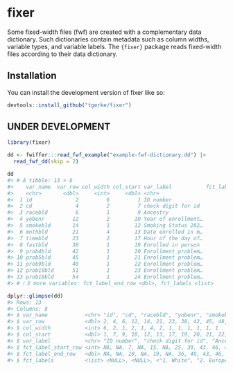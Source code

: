 
<!-- README.md is generated from README.Rmd. Please edit that file -->

# fixer

<!-- badges: start -->
<!-- badges: end -->

Some fixed-width files (fwf) are created with a complementary data
dictionary. Such dictionaries contain metadata such as column widths,
variable types, and variable labels. The `{fixer}` package reads
fixed-width files according to their data dictionary.

## Installation

You can install the development version of fixer like so:

``` r
devtools::install_github("tgerke/fixer")
```

## UNDER DEVELOPMENT

``` r
library(fixer)

dd <- fwiffer:::read_fwf_example("example-fwf-dictionary.dd") |> 
  read_fwf_dd(skip = 2)

dd
#> # A tibble: 13 × 8
#>    var_name  var_row col_width col_start var_label           fct_label_start_row
#>    <chr>       <dbl>     <int>     <dbl> <chr>                             <int>
#>  1 id              2         6         1 ID number                            NA
#>  2 cd              4         2         7 check digit for id                   NA
#>  3 racebld         6         1         9 Ancestry                              7
#>  4 yobenr         12         2        10 Year of enrollment…                  NA
#>  5 smokebld       14         1        12 Smoking Status 202…                  15
#>  6 mnthbld        21         4        13 Date enrolled in m…                  NA
#>  7 timebld        23         2        17 Hour of the day of…                  25
#>  8 fastbld        38         1        19 Enrolled in person                   39
#>  9 prob4bld       42         1        20 Enrollment problem…                  43
#> 10 prob5bld       45         1        21 Enrollment problem…                  46
#> 11 prob9bld       48         1        22 Enrollment problem…                  49
#> 12 prob10bld      51         1        23 Enrollment problem…                  52
#> 13 prob18bld      54         1        24 Enrollment problem…                  55
#> # ℹ 2 more variables: fct_label_end_row <dbl>, fct_labels <list>

dplyr::glimpse(dd)
#> Rows: 13
#> Columns: 8
#> $ var_name            <chr> "id", "cd", "racebld", "yobenr", "smokebld", "mnth…
#> $ var_row             <dbl> 2, 4, 6, 12, 14, 21, 23, 38, 42, 45, 48, 51, 54
#> $ col_width           <int> 6, 2, 1, 2, 1, 4, 2, 1, 1, 1, 1, 1, 1
#> $ col_start           <dbl> 1, 7, 9, 10, 12, 13, 17, 19, 20, 21, 22, 23, 24
#> $ var_label           <chr> "ID number", "check digit for id", "Ancestry", "Ye…
#> $ fct_label_start_row <int> NA, NA, 7, NA, 15, NA, 25, 39, 43, 46, 49, 52, 55
#> $ fct_label_end_row   <dbl> NA, NA, 10, NA, 19, NA, 36, 40, 43, 46, 49, 52, 55
#> $ fct_labels          <list> <NULL>, <NULL>, <"1. White", "2. European", "3. As…
```
